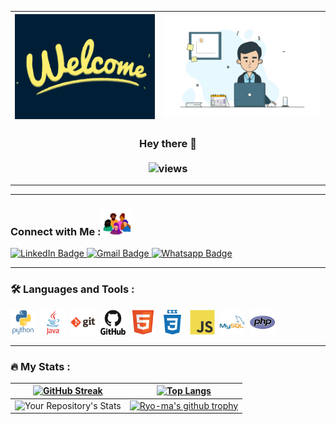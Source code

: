 
<!--p align="center">
  <img width="300" src="./doc/bg.gif"> <!--datascientist.png>
</p-->
|<img width="400" src="./doc/welcome.gif">|<img width="450" src="./doc/bg.gif">|
|-----|-----|
<h3 align="center">
  Hey there 🤙
  <!--img src="https://media.giphy.com/media/hvRJCLFzcasrR4ia7z/giphy.gif" width="-10px"/-->
  <br /> <br />
  <img src="https://komarev.com/ghpvc/?username=sivakajan-tech&style=flat-square&color=blue" alt="views" width="200px"/>
</h3>


---
<!--
### 👨‍💻 About Me :
- 👀 I’m interested in the Data Science field.
- 🌱 I’m currently learning Data Science and Engineering at University of Moratuwa
- 💞️ I’m looking to collaborate on Machine Learning or Deep Learning projects.
-->
---

### Connect with Me :<img src="./doc/Connect-With-Me.gif" alt="drawing" width="50"/>
<div id="badges">
  <a href="https://www.linkedin.com/in/sivakajan-sivaparan-73791a195/">
    <img src="https://img.shields.io/badge/LinkedIn-blue?style=for-the-badge&logo=linkedin&logoColor=white" alt="LinkedIn Badge"/>
  </a>
  <a href="mailto: sivakajan.19@cse.mrt.ac.lk">
    <img src="https://img.shields.io/badge/Gmail-D14836?style=for-the-badge&logo=gmail&logoColor=white" alt="Gmail Badge"/>
  </a>
  <a href="https://wa.me/94763026718">
    <img src="https://img.shields.io/badge/WhatsApp-25D366?style=for-the-badge&logo=whatsapp&logoColor=white" alt="Whatsapp Badge"/>
  </a>
</div>

---

### 🛠️ Languages and Tools :
<div>

  <img src="https://github.com/devicons/devicon/blob/master/icons/python/python-original-wordmark.svg" title="Python" alt="Python" width="40" height="40"/>&nbsp;
  <img src="https://github.com/devicons/devicon/blob/master/icons/java/java-original-wordmark.svg" title="Java" alt="Java" width="40" height="40"/>&nbsp;
  <img src="https://github.com/devicons/devicon/blob/master/icons/git/git-original-wordmark.svg" title="Git" alt="Git" width="40" height="40"/>&nbsp;
  <img src="https://github.com/devicons/devicon/blob/master/icons/github/github-original-wordmark.svg" title="GitHub" alt="GitHub" width="40" height="40"/>&nbsp;
  <img src="https://github.com/devicons/devicon/blob/master/icons/html5/html5-original.svg" title="HTML5" alt="HTML" width="40" height="40"/>&nbsp;
  <img src="https://github.com/devicons/devicon/blob/master/icons/css3/css3-plain-wordmark.svg"  title="CSS3" alt="CSS" width="40" height="40"/>&nbsp;
  <img src="https://github.com/devicons/devicon/blob/master/icons/javascript/javascript-original.svg" title="JavaScript" alt="JavaScript" width="40" height="40"/>&nbsp;
  <img src="https://github.com/devicons/devicon/blob/master/icons/mysql/mysql-original-wordmark.svg" title="MySQL"  alt="MySQL" width="40" height="40"/>&nbsp;
  <img src="https://github.com/devicons/devicon/blob/master/icons/php/php-original.svg" title="PHP"  alt="PHP" width="40" height="40"/>&nbsp;
</div>

---

### 🔥 My Stats :
[![GitHub Streak](https://streak-stats.demolab.com/?user=sivakajan-tech&theme=dark)](https://git.io/streak-stats)|[![Top Langs](https://github-readme-stats.vercel.app/api/top-langs/?username=sivakajan-tech&layout=compact&theme=vision-friendly-light)](https://github.com/anuraghazra/github-readme-stats)|
|------|----|
|![Your Repository's Stats](https://github-readme-stats.vercel.app/api?username=sivakajan-tech&theme=buefy&show_icons=true)|[![Ryo-ma's github trophy](https://github-profile-trophy.vercel.app/?username=sivakajan-tech&row=2&column=3)](https://github.com/ryo-ma/github-profile-trophy)|

<!-- [![Top Langs](https://github-readme-stats.vercel.app/api/top-langs/?username=Sivakajan-tech&layout=compact)](https://github.com/anuraghazra/github-readme-stats)
 -->
<!--a href="https://www.linkedin.com/in/sivakajan-sivaparan-73791a195/"><img src="./doc/Linkedin.png" alt="drawing" width="40"/></a>
<a href="https://wa.me/94763068411"><img src="./doc/WhatsApp.png" alt="drawing" width="50"/></a>
<a href="https://www.facebook.com/sivakajan456/"><img src="./doc/Facebook.png" alt="drawing" width="40"/></a>&nbsp;&nbsp;
<!--a href="mailto: sivakajan.19@cse.mrt.ac.lk"><img src="./doc/Gmail.png" alt="drawing" width="40"/></a-->

<!---
Sivakajan-tech/Sivakajan4999 is a ✨ special ✨ repository because its `README.md` (this file) appears on your GitHub profile.
You can click the Preview link to take a look at your changes.
--->
